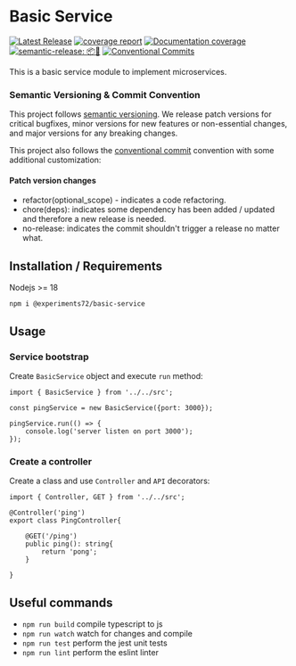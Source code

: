 # Basic Service

[![Latest Release](https://gitlab.com/experiments72/basic-service/-/badges/release.svg)](https://gitlab.com/experiments72/basic-service/-/releases)
[![coverage report](https://gitlab.com/experiments72/basic-service/badges/main/coverage.svg)](https://gitlab.com/experiments72/basic-service/-/commits/main)
[![Documentation coverage](https://gitlab.com/experiments72/basic-service/-/raw/main/docs/images/coverage-badge-documentation.svg)](https://experiments72.gitlab.io/-/basic-service/-/jobs/3731192935/artifacts/public/index.html)
[![semantic-release: 📦🚀](https://img.shields.io/badge/semantic--release-📦🚀-e10079?logo=semantic-release)](https://github.com/semantic-release/semantic-release)
[![Conventional Commits](https://img.shields.io/badge/Conventional%20Commits-1.0.0-blue.svg)](https://conventionalcommits.org)

This is a basic service module to implement microservices.

### Semantic Versioning & Commit Convention

This project follows [semantic versioning](https://semver.org/).
We release patch versions for critical bugfixes, minor versions for new features or non-essential changes, and major
versions for any breaking changes.

This project also follows the [conventional commit](https://www.conventionalcommits.org/en/v1.0.0/) convention with some
additional customization:

#### Patch version changes

- refactor(optional_scope) - indicates a code refactoring.
- chore(deps): indicates some dependency has been added / updated and therefore a new release is needed.
- no-release: indicates the commit shouldn't trigger a release no matter what.


## Installation / Requirements

Nodejs >= 18

`npm i @experiments72/basic-service`

## Usage

### Service bootstrap

Create `BasicService` object and execute `run` method:

```
import { BasicService } from '../../src';

const pingService = new BasicService({port: 3000});

pingService.run(() => {
    console.log('server listen on port 3000');
});
```

### Create a controller

Create a class and use `Controller` and `API` decorators:

```
import { Controller, GET } from '../../src';

@Controller('ping')
export class PingController{

    @GET('/ping')
    public ping(): string{
        return 'pong';
    }

}
```

## Useful commands

* `npm run build`   compile typescript to js
* `npm run watch`   watch for changes and compile
* `npm run test`    perform the jest unit tests
* `npm run lint`    perform the eslint linter